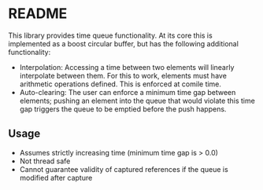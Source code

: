 # README #

This library provides time queue functionality. At its core this is implemented as a boost circular buffer, but has the following additional functionality:

* Interpolation: Accessing a time between two elements will linearly interpolate between them. For this to work, elements must have arithmetic operations defined. This is enforced at comile time.
* Auto-clearing: The user can enforce a minimum time gap between elements; pushing an element into the queue that would violate this time gap triggers the queue to be emptied before the push happens.

## Usage ##

* Assumes strictly increasing time (minimum time gap is > 0.0)
* Not thread safe
* Cannot guarantee validity of captured references if the queue is modified after capture
